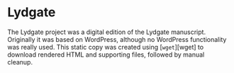 # Lydgate

The Lydgate project was a digital edition of the Lydgate manuscript.
Originally it was based on WordPress, although no WordPress functionality was
really used.
This static copy was created using [`wget`][wget] to download rendered HTML and
supporting files, followed by manual cleanup.
